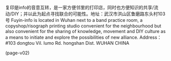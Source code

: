 复印是info的音意互转，是一家方便邻里的打印店，同时也方便知识的共享/流动/DIY；并以此为起点寻找联合的可能性。地址：武汉市洪山区鲁磨路东头村103号 Fuyin-info is located in Wuhan next to a band practice room, a copyshop/risograph printing studio convenient for the neighbourhood but also convenient for the sharing of knowledge, movement and DIY culture as a means to initiate and explore the possibilities of new alliance. Address：#103 dongtou Vil. lumo Rd. hongshan Dist. WUHAN CHINA

(page-v02)
